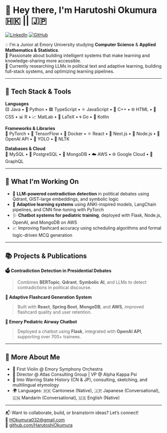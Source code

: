 # 👋 Hey there, I'm Harutoshi Okumura  🇭🇰 || 🇯🇵

[![LinkedIn](https://img.shields.io/badge/LinkedIn-blue?style=flat&logo=linkedin&logoColor=white)](https://www.linkedin.com/in/harutoshi-okumura/)
[![GitHub](https://img.shields.io/badge/GitHub-%2312100E.svg?style=flat&logo=github&logoColor=white)](https://github.com/HarutoshiOkumura)

💡 I’m a Junior at Emory University studying **Computer Science** & **Applied Mathematics & Statistics**.  
🧠 Passionate about building intelligent systems that make learning and knowledge-sharing more accessible.  
🌱 Currently researching LLMs in political text and adaptive learning, building full-stack systems, and optimizing learning pipelines.

---

## 🚀 Tech Stack & Tools

**Languages**  
🟨 Java • 🐍 Python • 🟦 TypeScript • ⚛️ JavaScript • 📘 C++ • 🌐 HTML • 🎨 CSS • 📊 R • 📈 MatLab • 📜 LaTeX • 🌀 Go • 📱 Kotlin

**Frameworks & Libraries**  
🧠 PyTorch • 🧪 TensorFlow • 🧰 Docker • ⚛ React • 🧭 Next.js • 🔧 Node.js • 🧾 OpenAI API • 🧬 YOLO • 📖 NLTK

**Databases & Cloud**  
🐬 MySQL • 🐘 PostgreSQL • 🍃 MongoDB • ☁️ AWS • 🌐 Google Cloud • 🧮 GraphQL

---

## 🔭 What I'm Working On

- 🧪 **LLM-powered contradiction detection** in political debates using Qdrant, GIST-large embeddings, and symbolic logic  
- 🧠 **Adaptive learning systems** using ANKI-inspired models, LangChain pipelines, and CNN fine-tuning with PyTorch  
- 🩺 **Chatbot systems for pediatric training**, deployed with Flask, Node.js, OpenAI, and MongoDB on AWS  
- 📈 Improving flashcard accuracy using scheduling algorithms and formal logic-driven MCQ generation

---

## 📚 Projects & Publications

**🗳️ Contradiction Detection in Presidential Debates**  
> Combines **BERTopic**, **Qdrant**, **Symbolic AI**, and LLMs to detect contradictions in political discourse.

**🧠 Adaptive Flashcard Generation System**  
> Built with **React**, **Spring Boot**, **MongoDB**, and **AWS**, improved flashcard quality and user retention.

**🏥 Emory Pediatric Airway Chatbot**  
> Deployed a chatbot using **Flask**, integrated with **OpenAI API**, supporting over 700+ trainees.

---

## 🧩 More About Me

- 🎻 First Violin @ Emory Symphony Orchestra  
- 💼 Director @ Atlas Consulting Group | VP @ Alpha Kappa Psi  
- 📖 Into Warring State History (CN & JP), consulting, sketching, and multilingual etymology  
- 🌍 Languages: 🇭🇰 Cantonese (Native), 🇯🇵 Japanese (Conversational), 🇨🇳 Mandarin (Conversational), 🇺🇸 English (Native)

---

📬 Want to collaborate, build, or brainstorm ideas? Let’s connect!  
📧 HOkumura032@gmail.com  
🔗 [github.com/HarutoshiOkumura](https://github.com/HarutoshiOkumura)
